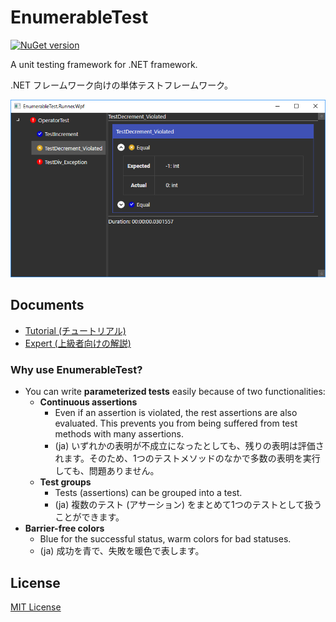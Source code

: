 # EnumerableTest
[![NuGet version](https://badge.fury.io/nu/EnumerableTest.Core.svg)](https://badge.fury.io/nu/EnumerableTest.Core)

A unit testing framework for .NET framework.

.NET フレームワーク向けの単体テストフレームワーク。

![A screen shot of EnumerableTest.Runner.Wpf](document/image/EnumerableTest.Runner.Wpf.Screenshot.png)

## Documents
- [Tutorial (チュートリアル)](document/Tutorial.md)
- [Expert (上級者向けの解説)](document/Expert.md)

### Why use **EnumerableTest**?
- You can write **parameterized tests** easily because of two functionalities:
    - **Continuous assertions**
        - Even if an assertion is violated, the rest assertions are also evaluated. This prevents you from being suffered from test methods with many assertions.
        - (ja) いずれかの表明が不成立になったとしても、残りの表明は評価されます。そのため、1つのテストメソッドのなかで多数の表明を実行しても、問題ありません。
    - **Test groups**
        - Tests (assertions) can be grouped into a test.
        - (ja) 複数のテスト (アサーション) をまとめて1つのテストとして扱うことができます。
- **Barrier-free colors**
    - Blue for the successful status, warm colors for bad statuses.
    - (ja) 成功を青で、失敗を暖色で表します。

## License
[MIT License](LICENSE.md)
